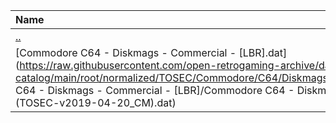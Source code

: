 |Name|Size|
|:---|---:|
|[..](../index.html)|DIR|
|[Commodore C64 - Diskmags - Commercial - [LBR].dat](https://raw.githubusercontent.com/open-retrogaming-archive/dat-catalog/main/root/normalized/TOSEC/Commodore/C64/Diskmags/Commercial/[LBR]/Commodore C64 - Diskmags - Commercial - [LBR]/Commodore C64 - Diskmags - Commercial - [LBR] (TOSEC-v2019-04-20_CM).dat)|2202|
